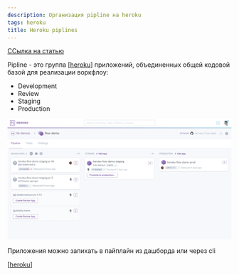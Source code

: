 ```yaml
---
description: Организация pipline на heroku
tags: heroku
title: Heroku piplines
---
```

[ССылка на статью](https://devcenter.heroku.com/articles/pipelines)

Pipline - это группа [[heroku]] приложений, объединенных общей кодовой базой для реализации воркфлоу:

- Development
- Review
- Staging
- Production

![heroku pipline](../attachments/2021-04-25-23-04-12.png)

Приложения можно запихать в пайплайн из дашборда или через cli

[[heroku]]

[//begin]: # "Autogenerated link references for markdown compatibility"
[heroku]: ../lists/heroku "Heroku"
[//end]: # "Autogenerated link references"
